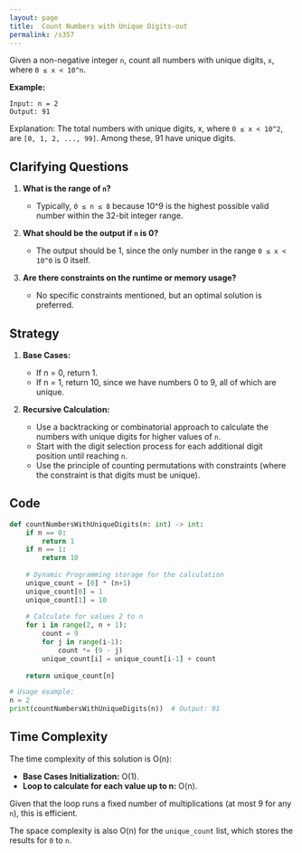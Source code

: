 ```yaml
---
layout: page
title:  Count Numbers with Unique Digits-out
permalink: /s357
---
```


Given a non-negative integer `n`, count all numbers with unique digits, `x`, where `0 ≤ x < 10^n`.

**Example:**
```
Input: n = 2
Output: 91 
```
Explanation: The total numbers with unique digits, x, where `0 ≤ x < 10^2`, are `[0, 1, 2, ..., 99]`. Among these, 91 have unique digits.

## Clarifying Questions

1. **What is the range of `n`?**
   - Typically, `0 ≤ n ≤ 8` because 10^9 is the highest possible valid number within the 32-bit integer range.

2. **What should be the output if `n` is 0?**
   - The output should be 1, since the only number in the range `0 ≤ x < 10^0` is 0 itself.

3. **Are there constraints on the runtime or memory usage?**
   - No specific constraints mentioned, but an optimal solution is preferred.

## Strategy

1. **Base Cases:**
   - If n = 0, return 1.
   - If n = 1, return 10, since we have numbers 0 to 9, all of which are unique.

2. **Recursive Calculation:**
   - Use a backtracking or combinatorial approach to calculate the numbers with unique digits for higher values of `n`.
   - Start with the digit selection process for each additional digit position until reaching `n`.
   - Use the principle of counting permutations with constraints (where the constraint is that digits must be unique).

## Code

```python
def countNumbersWithUniqueDigits(n: int) -> int:
    if n == 0:
        return 1
    if n == 1:
        return 10
    
    # Dynamic Programming storage for the calculation
    unique_count = [0] * (n+1)
    unique_count[0] = 1
    unique_count[1] = 10
    
    # Calculate for values 2 to n
    for i in range(2, n + 1):
        count = 9
        for j in range(i-1):
            count *= (9 - j)
        unique_count[i] = unique_count[i-1] + count
    
    return unique_count[n]

# Usage example:
n = 2
print(countNumbersWithUniqueDigits(n))  # Output: 91
```

## Time Complexity

The time complexity of this solution is O(n):

- **Base Cases Initialization:** O(1).
- **Loop to calculate for each value up to n:** O(n).
   
Given that the loop runs a fixed number of multiplications (at most 9 for any `n`), this is efficient.
   
The space complexity is also O(n) for the `unique_count` list, which stores the results for `0` to `n`.